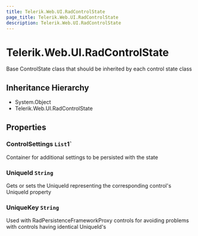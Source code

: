 ```yaml
---
title: Telerik.Web.UI.RadControlState
page_title: Telerik.Web.UI.RadControlState
description: Telerik.Web.UI.RadControlState
---
```


# Telerik.Web.UI.RadControlState

Base ControlState class that should be inherited by each control state class

## Inheritance Hierarchy

* System.Object
* Telerik.Web.UI.RadControlState

## Properties

###  ControlSettings `List`1`

Container for additional settings to be persisted with the state

###  UniqueId `String`

Gets or sets the UniqueId representing the corresponding control's UniqueId property

###  UniqueKey `String`

Used with RadPersistenceFrameworkProxy controls for avoiding problems with controls having identical UniqueId's

